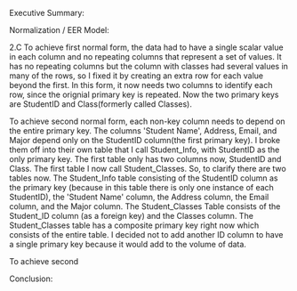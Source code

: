 Executive Summary:

Normalization / EER Model:

2.C 
To achieve first normal form, the data had to have a single scalar value in each column and no repeating columns that represent a set of values. It has no repeating columns but the column with classes had several values in many of the rows, so I fixed it by creating an extra row for each value beyond the first. In this form, it now needs two columns to identify each row, since the orignial primary key is repeated. Now the two primary keys are StudentID and Class(formerly called Classes).

To achieve second normal form, each non-key column needs to depend on the entire primary key. The columns 'Student Name', Address, Email, and Major depend only on the StudentID column(the first primary key). I broke them off into their own table that I call Student_Info, with StudentID as the only primary key. The first table only has two columns now, StudentID and Class. The first table I now call Student_Classes. So, to clarify there are two tables now. The Student_Info table consisting of the StudentID column as the primary key (because in this table there is only one instance of each StudentID), the 'Student Name' column, the Address column, the Email column, and the Major column. The Student_Classes Table consists of the Student_ID column (as a foreign key) and the Classes column. The Student_Classes table has a composite primary key right now which consists of the entire table. I decided not to add another ID column to have a single primary key because it would add to the volume of data. 

To achieve second 

Conclusion:
